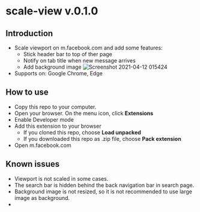 # scale-view v.0.1.0
## Introduction
- Scale viewport on m.facebook.com and add some features:
    + Stick header bar to top of ther page
    + Notify on tab title when new message arrives
    + Add background image
![Screenshot 2021-04-12 015424](https://user-images.githubusercontent.com/50733059/114317405-2799e800-9b32-11eb-8afc-43af24f13e05.png)
- Supports on: Google Chrome, Edge
## How to use
- Copy this repo to your computer.
- Open your browser. On the menu icon, click **Extensions** 
- Enable Developer mode
- Add this extension to your browser
    + If you cloned this repo, choose **Load unpacked**
    + If you downloaded this repo as .zip file, choose **Pack extension**
- Open m.facebook.com
## Known issues
- Viewport is not scaled in some cases.
- The search bar is hidden behind the back navigation bar in search page.
- Background image is not resized, so it is not recommended to use large image as background.
- 
